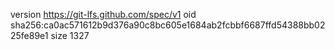version https://git-lfs.github.com/spec/v1
oid sha256:ca0ac571612b9d376a90c8bc605e1684ab2fcbbf6687ffd54388bb0225fe89e1
size 1327
